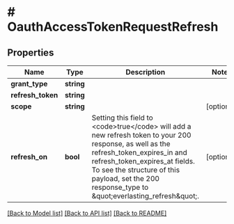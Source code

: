 # # OauthAccessTokenRequestRefresh

## Properties

Name | Type | Description | Notes
------------ | ------------- | ------------- | -------------
**grant_type** | **string** |  |
**refresh_token** | **string** |  |
**scope** | **string** |  | [optional]
**refresh_on** | **bool** | Setting this field to &lt;code&gt;true&lt;/code&gt; will add a new refresh token to your 200 response, as well as the refresh_token_expires_in and refresh_token_expires_at fields. To see the structure of this payload, set the 200 response_type to \&quot;everlasting_refresh\&quot;. | [optional]

[[Back to Model list]](../../README.md#models) [[Back to API list]](../../README.md#endpoints) [[Back to README]](../../README.md)
